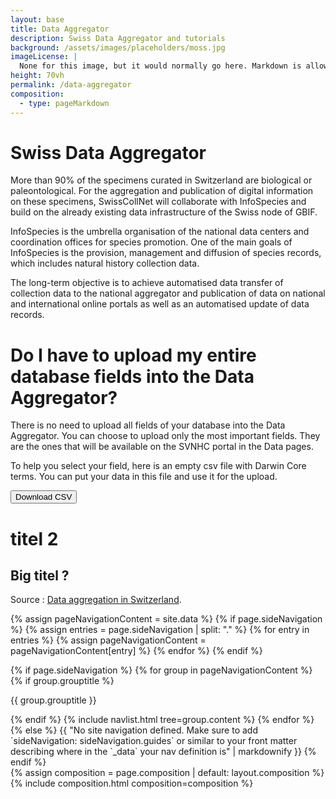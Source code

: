 ```yaml
---
layout: base
title: Data Aggregator
description: Swiss Data Aggregator and tutorials
background: /assets/images/placeholders/moss.jpg
imageLicense: |
  None for this image, but it would normally go here. Markdown is allowed.
height: 70vh
permalink: /data-aggregator
composition:
  - type: pageMarkdown
---
```

# Swiss Data Aggregator

More than 90% of the specimens curated in Switzerland are biological or paleontological. For the aggregation and publication of digital information on these specimens, SwissCollNet will collaborate with InfoSpecies and build on the already existing data infrastructure of the Swiss node of GBIF.

InfoSpecies is the umbrella organisation of the national data centers and coordination offices for species promotion. One of the main goals of InfoSpecies is the provision, management and diffusion of species records, which includes natural history collection data.

The long-term objective is to achieve automatised data transfer of collection data to the national aggregator and publication of data on national and international online portals as well as an automatised update of data records.

# Do I have to upload my entire database fields into the Data Aggregator?
There is no need to upload all fields of your database into the Data Aggregator. You can choose to upload only the most important fields. They are the ones that will be available on the SVNHC portal in the Data pages.

To help you select your field, here is an empty csv file with Darwin Core terms. You can put your data in this file and use it for the upload.
<html lang="en">
<body>
    <a href="https://raw.githubusercontent.com/gbif/hp-svnhc/master/downloadFiles/DarwinCoreSelected.csv" download>
        <button>Download CSV</button>
    </a>
</body>
</html>

# titel 2

## Big titel ?

Source : [Data aggregation in Switzerland](https://swisscollnet.scnat.ch/fr/collection_data/data_aggregation).

{% assign pageNavigationContent = site.data %}
{% if page.sideNavigation %}
  {% assign entries = page.sideNavigation | split: "." %}
  {% for entry in entries %}
    {% assign pageNavigationContent = pageNavigationContent[entry] %}
  {% endfor %}
{% endif %}

<div class="documentation" id="documentation">
  <a
    role="button"
    id="sidebarBurger"
    class="sidebar-burger navbar-burger burger menu-toggle"
    aria-label="menu"
    aria-expanded="false"
    data-target="documentation"
  >
    <span aria-hidden="true"></span>
    <span aria-hidden="true"></span>
    <span aria-hidden="true"></span>
  </a>
  <aside id="pageNavbar" class="documentation-sidebar pageNavbar menu">
    {% if page.sideNavigation %}
      {% for group in pageNavigationContent %}
        {% if group.grouptitle %}
          <p class="menu-label">{{ group.grouptitle }}</p>
        {% endif %}
        {% include navlist.html tree=group.content %}
      {% endfor %}
    {% else %}
      {{ "No site navigation defined. Make sure to add `sideNavigation: sideNavigation.guides` or similar to your front matter describing where in the `_data` your nav definition is" | markdownify }}
    {% endif %}
  </aside>
  <div class="documentation-content">
    {% assign composition = page.composition | default: layout.composition %}
    {% include composition.html composition=composition %}
  </div>
</div>
